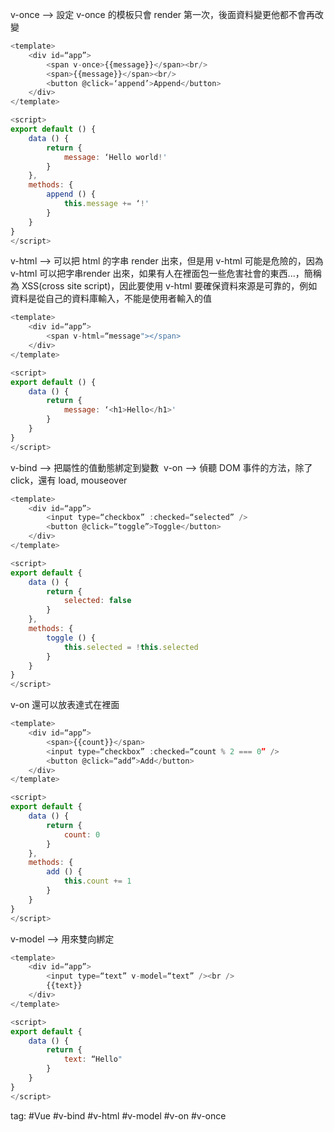 v-once —> 設定 v-once 的模板只會 render 第一次，後面資料變更他都不會再改變
```js
<template>
	<div id=“app”>
		<span v-once>{{message}}</span><br/>
		<span>{{message}}</span><br/>
		<button @click=‘append’>Append</button>
	</div>
</template>

<script>
export default () {
	data () {
		return {
			message: ‘Hello world!'
		}
	},
	methods: {
		append () {
			this.message += ‘!'
		}
	}
}
</script>
```

v-html —> 可以把 html 的字串 render 出來，但是用 v-html 可能是危險的，因為 v-html 可以把字串render 出來，如果有人在裡面包一些危害社會的東西...，簡稱為 XSS(cross site script)，因此要使用 v-html 要確保資料來源是可靠的，例如資料是從自己的資料庫輸入，不能是使用者輸入的值
```js
<template>
	<div id=“app”>
		<span v-html=“message"></span>
	</div>
</template>

<script>
export default () {
	data () {
		return {
			message: ‘<h1>Hello</h1>'
		}
	}
}
</script>
```

v-bind —> 把屬性的值動態綁定到變數 
v-on —> 偵聽 DOM 事件的方法，除了 click，還有 load, mouseover
```js
<template>
	<div id=“app”>
		<input type=“checkbox” :checked=“selected” />
		<button @click=“toggle”>Toggle</button>
	</div>
</template>

<script>
export default {
	data () {
		return {
			selected: false
		}
	},
	methods: {
		toggle () {
			this.selected = !this.selected
		}
	}
}
</script>
```
v-on 還可以放表達式在裡面
```js
<template>
	<div id=“app”>
		<span>{{count}}</span>
		<input type=“checkbox” :checked=“count % 2 === 0” />
		<button @click=“add”>Add</button>
	</div>
</template>

<script>
export default {
	data () {
		return {
			count: 0
		}
	},
	methods: {
		add () {
			this.count += 1
		}
	}
}
</script>
```

v-model —> 用來雙向綁定
```js
<template>
	<div id=“app”>
		<input type=“text” v-model=“text” /><br />
		{{text}}
	</div>
</template>

<script>
export default {
	data () {
		return {
			text: “Hello"
		}
	}
}
</script>
```

tag: #Vue #v-bind #v-html #v-model #v-on #v-once
